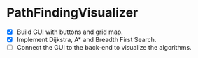 # PathFindingVisualizer

- [X] Build GUI with buttons and grid map.
- [X] Implement Dijkstra, A* and Breadth First Search.
- [ ] Connect the GUI to the back-end to visualize the algorithms.
